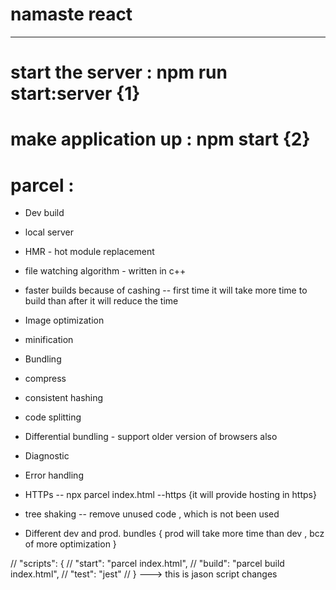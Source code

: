 # namaste react 
--------------------------
 
# start the server : npm run start:server   {1}
# make application up : npm start           {2}

# parcel :
   - Dev build
   - local server
   - HMR - hot module replacement <!--when we chanhe anuthing in our node module it automatically replace the things this is called as hot module replacement that is done by parcel in all the files -->
   - file watching algorithm - written in c++ 
   - faster builds because of cashing -- first    time    it will take more time to build than 
   after it will reduce the time

   - Image optimization 
   - minification 
   - Bundling 
   - compress
   - consistent hashing 
   - code splitting 
   - Differential bundling - support older version of browsers also 
   - Diagnostic 
   - Error handling
   - HTTPs -- npx parcel index.html --https {it will provide hosting in https} 
   - tree shaking -- remove unused code , which is not been used 
   - Different dev and prod. bundles { prod will take more time than dev , bcz of more optimization }

   // "scripts": {
//   "start": "parcel index.html",
//   "build": "parcel build index.html",
//   "test": "jest"
// } ---> this is jason script changes